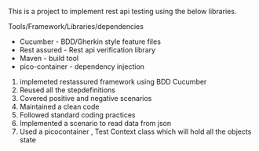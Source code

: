 This is a project to implement rest api testing using the below libraries. 

Tools/Framework/Libraries/dependencies

- Cucumber - BDD/Gherkin style feature files
- Rest assured - Rest api verification library
- Maven - build tool
- pico-container - dependency injection 

1. implemeted restassured framework using BDD Cucumber 
2. Reused all the stepdefinitions
3. Covered positive and negative scenarios
4. Maintained a clean code 
5. Followed standard coding practices
6. Implemented a scenario to read data from json
7. Used a picocontainer , Test Context class which will hold all the objects state 
